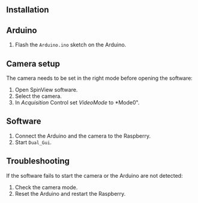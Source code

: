 ## Installation

## Arduino

1. Flash the `Arduino.ino` sketch on the Arduino.


## Camera setup

The camera needs to be set in the right mode before opening the software:
1. Open SpinView software.
2. Select the camera.
3. In *Acquisition* Control set *VideoMode* to *Mode0".

## Software

1. Connect the Arduino and the camera to the Raspberry.
2. Start `Dual_Gui`.

## Troubleshooting

If the software fails to start the camera or the Arduino are not detected:
1. Check the camera mode.
2. Reset the Arduino and restart the Raspberry.
